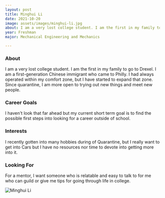 ```yaml
---
layout: post
title: Minghui Li 
date: 2021-10-20
image: assets/images/minghui-li.jpg
about: I am a very lost college student. I am the first in my family to go to Drexel. I am a first-generation Chinese immigrant who came to Philly. I had always operated within my comfort zone, but I have started to expand that zone. Since quarantine, I am more open to trying out new things and meet new people. 
year: Freshman
major: Mechanical Engineering and Mechanics

---
```


### About

I am a very lost college student. I am the first in my family to go to Drexel. I am a first-generation Chinese immigrant who came to Philly. I had always operated within my comfort zone, but I have started to expand that zone. Since quarantine, I am more open to trying out new things and meet new people. 

### Career Goals

I haven't look that far ahead but my current short term goal is to find the possible first steps into looking for a career outside of school. 

### Interests

I recently gotten into many hobbies during of Quarantine, but I really want to get into Cars  but I have no resources nor time to devote into getting more into it. 

### Looking For

For a mentor, I want someone who is relatable and easy to talk to for me who can guild or give me tips for going through life in college. 

<div class="text-center my-5">
    <img src="https://sase-drexel.github.io/mentorship-2021/assets/images/minghui-li.jpg" alt="Minghui Li" class="rounded post-img" />
</div>
